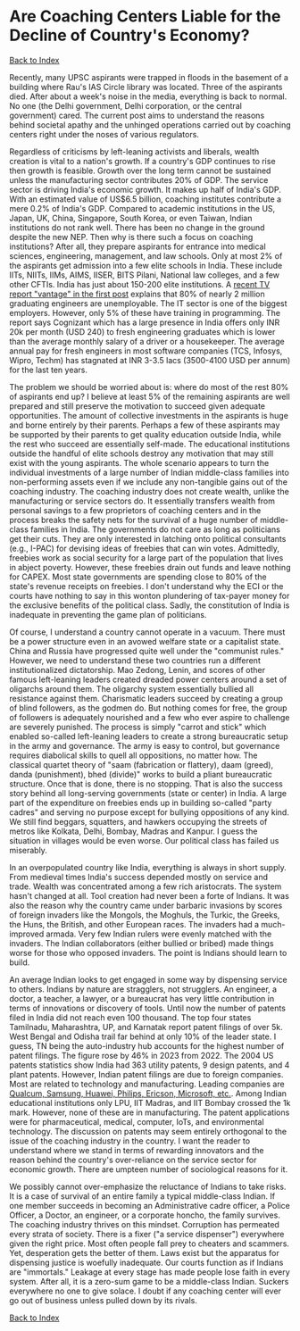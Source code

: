 # Are Coaching Centers Liable for the Decline of Country's Economy?

[Back to Index](../index.md)

Recently, many UPSC aspirants were trapped in floods in the basement of a building where Rau's IAS Circle library
was located. Three of the aspirants died. After about a week's noise in the media, everything is back to normal.
No one (the Delhi government, Delhi corporation, or the central government) cared.  The current post aims to 
understand the reasons behind societal apathy and the unhinged operations carried out by coaching centers right 
under the noses of various regulators.

Regardless of criticisms by left-leaning activists and liberals, wealth creation is vital to a nation's growth.
If a country's GDP continues to rise then growth is feasible. Growth over the long term cannot be sustained unless 
the manufacturing sector contributes 20% of GDP. The service sector is driving India's economic growth. It makes 
up half of India's GDP. With an estimated value of US$6.5 billion, coaching institutes contribute a mere 0.2% of India's
GDP.  Compared to academic institutions in the US, Japan, UK, China, Singapore, South Korea, or
even Taiwan, Indian institutions do not rank well. There has been no change in the ground despite the new NEP.
Then why is there such a focus on coaching institutions? After all, they prepare aspirants for entrance into
medical sciences, engineering, management, and law schools. Only at most 2% of the aspirants get admission into a
few elite schools in India. These include IITs, NIITs, IIMs, AIMS, IISER, BITS Pilani, National law colleges,
and a few other CFTIs. India has just about 150-200 elite institutions. A [recent TV report "vantage" in the first post](https://youtu.be/kK3OfIdlgTw?si=yFxV58E5C7e_PNI9) 
explains that 80% of nearly 2 million graduating engineers are unemployable. The IT sector is one of the biggest
employers. However, only 5% of these have training in programming. The report says Cognizant which has a large 
presence in India offers only INR 20k per month (USD 240) to fresh engineering graduates which is lower than 
the average monthly salary of a driver or a housekeeper. The 
average annual pay for fresh engineers in most software companies (TCS, Infosys, Wipro, Techm) has 
stagnated at INR 3-3.5 lacs (3500-4100 USD per annum) for the last ten years. 
  
The problem we should be worried about is: where do most of the rest 80% of aspirants end up? I believe at 
least 5% of the remaining aspirants are well prepared and still preserve the motivation to succeed given adequate
opportunities. The amount of collective investments in the aspirants is huge and borne entirely by their parents.
Perhaps a few of these aspirants may be supported by their parents to get quality education outside India, while 
the rest who succeed are essentially self-made. The educational institutions outside the handful of elite schools 
destroy any motivation that may still exist with the young aspirants. The whole scenario appears to turn the 
individual investments of a large number of Indian middle-class families into non-performing assets even if we
include any non-tangible gains out of the coaching industry. The coaching industry does not create wealth, unlike 
the manufacturing or service sectors do. It essentially transfers wealth from personal savings to a few proprietors
of coaching centers and in the process breaks the safety nets for the survival of a huge number of middle-class
families in India. The governments do not care as long as politicians get their cuts. They are only 
interested in latching onto political consultants (e.g., I-PAC) for devising ideas of freebies that can win 
votes. Admittedly, freebies work as social security for a large part of the population that lives in abject poverty.
However, these freebies drain out funds and leave nothing for CAPEX. Most state governments are spending close 
to 80% of the state's revenue receipts on freebies. I don't understand why the ECI or the courts have nothing
to say in this wonton plundering of tax-payer money for the exclusive benefits of the political class. Sadly, 
the constitution of India is inadequate in preventing the game plan of politicians. 

Of course, I understand a country cannot operate in a vacuum. There must be a power structure even in 
an avowed welfare state or a capitalist state. China and Russia have progressed quite well
under the "communist rules." However, we need to understand these two countries run a different
institutionalized dictatorship.  Mao Zedong, Lenin, and scores of other famous left-leaning leaders 
created dreaded power centers around a set of oligarchs around them. The oligarchy system essentially
bullied all resistance against them. Charismatic leaders succeed by creating a group of blind followers, 
as the godmen do. But nothing comes for free, the group of followers is adequately nourished and a few who 
ever aspire to challenge are severely punished. The process is simply "carrot and stick" which enabled 
so-called left-leaning leaders to create a strong bureaucratic setup in the army and governance. The
army is easy to control, but governance requires diabolical skills to quell 
all oppositions, no matter how. The classical quartet theory of "saam (fabrication or flattery), daam (greed), 
danda (punishment), bhed (divide)" works to build a pliant bureaucratic structure. Once that is done, there
is no stopping. That is also the success story behind all long-serving governments (state or center) in India.
A large part of the expenditure on freebies ends up in building so-called "party cadres" and 
serving no purpose except for bullying oppositions of any kind. We still find 
beggars, squatters, and hawkers occupying the streets of metros like Kolkata, Delhi, Bombay, 
Madras and Kanpur. I guess the situation in villages would be even worse. Our political class has failed us miserably. 

In an overpopulated country like India, everything is always in short supply. From medieval times India's
success depended mostly on service and trade. Wealth was concentrated among a few rich aristocrats.
The system hasn't changed at all. Tool creation had never been a forte of Indians. It was also the
reason why the country came under barbaric invasions by scores of foreign invaders like the Mongols,
the Moghuls, the Turkic, the Greeks, the Huns, the British, and other European races. The invaders had 
a much-improved armada. Very few Indian rulers were evenly matched with the invaders. The Indian 
collaborators (either bullied or bribed) made things worse for those who opposed invaders. The point
is Indians should learn to build.

An average Indian looks to get engaged in some way by dispensing service to others. Indians by nature
are stragglers, not strugglers. An engineer, a doctor, a
teacher, a lawyer, or a bureaucrat has very little contribution in terms of innovations or discovery
of tools. Until now the number of patents filed in India did not reach even 100 thousand. The top four
states Tamilnadu, Maharashtra, UP, and Karnatak report patent filings of over 5k. West Bengal and Odisha
trail far behind at only 10% of the leader state. I guess, TN being the auto-industry hub accounts for
the highest number of patent filings. The figure rose by 46% in 2023 from 2022. The 2004 US patents
statistics show India had 363 utility patents,	9 design patents, and 4 plant patents. However, 
Indian patent filings are due to foreign companies. Most are related to technology and manufacturing. 
Leading companies are [Qualcum, Samsung, Huawei, Philips, Ericson, Microsoft, etc.](https://insights.greyb.com/india-patent-trends-and-statistics/). 
Among Indian educational institutions only LPU, IIT Madras, and IIT Bombay crossed the 1k mark. However, none of
these are in manufacturing. The patent applications were for pharmaceutical, medical, computer, 
IoTs, and environmental technology. The discussion on patents may seem entirely orthogonal
to the issue of the coaching industry in the country. I want the reader to understand where we stand 
in terms of rewarding innovators and the reason behind the country's over-reliance on the service sector
for economic growth. There are umpteen number of sociological reasons for it. 

We possibly cannot over-emphasize the reluctance of Indians to take risks. It is a case of survival of an entire 
family a typical middle-class Indian. If one member succeeds in becoming an Administrative cadre officer,
a Police Officer, a Doctor, an engineer, or a corporate honcho, the family survives. The coaching industry
thrives on this mindset. Corruption has permeated every strata of society. There is a fixer ("a service dispenser")
everywhere given the right price. Most often people fall prey to cheaters and scammers. Yet, desperation gets the
better of them. Laws exist but the apparatus for dispensing justice is woefully inadequate. Our courts 
function as if Indians are "immortals." Leakage at every stage has
made people lose faith in every system. After all, it is a zero-sum game to be a middle-class
Indian. Suckers everywhere no one to give solace. I doubt if any coaching center will ever 
go out of business unless pulled down by its rivals.

[Back to Index](../index.md)




